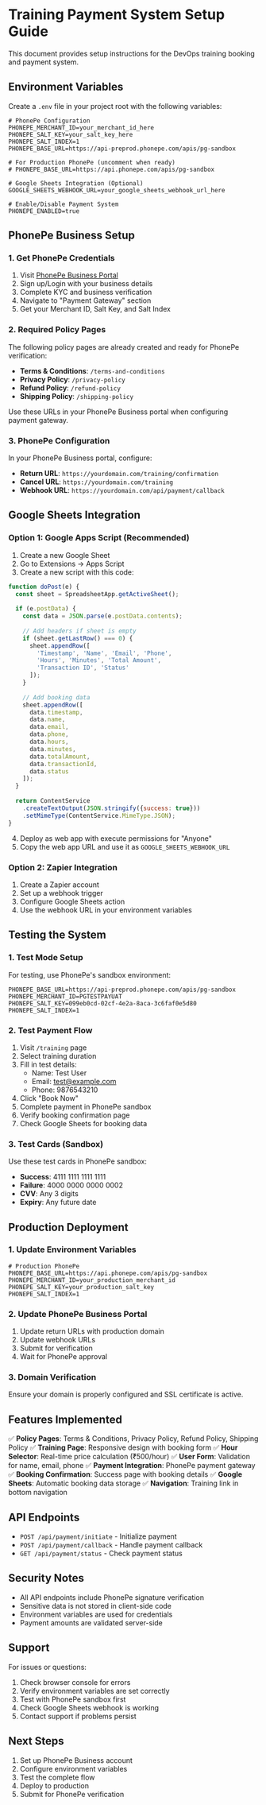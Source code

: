 # Training Payment System Setup Guide

This document provides setup instructions for the DevOps training booking and payment system.

## Environment Variables

Create a `.env` file in your project root with the following variables:

```env
# PhonePe Configuration
PHONEPE_MERCHANT_ID=your_merchant_id_here
PHONEPE_SALT_KEY=your_salt_key_here
PHONEPE_SALT_INDEX=1
PHONEPE_BASE_URL=https://api-preprod.phonepe.com/apis/pg-sandbox

# For Production PhonePe (uncomment when ready)
# PHONEPE_BASE_URL=https://api.phonepe.com/apis/pg-sandbox

# Google Sheets Integration (Optional)
GOOGLE_SHEETS_WEBHOOK_URL=your_google_sheets_webhook_url_here

# Enable/Disable Payment System
PHONEPE_ENABLED=true
```

## PhonePe Business Setup

### 1. Get PhonePe Credentials

1. Visit [PhonePe Business Portal](https://business.phonepe.com/)
2. Sign up/Login with your business details
3. Complete KYC and business verification
4. Navigate to "Payment Gateway" section
5. Get your Merchant ID, Salt Key, and Salt Index

### 2. Required Policy Pages

The following policy pages are already created and ready for PhonePe verification:

- **Terms & Conditions**: `/terms-and-conditions`
- **Privacy Policy**: `/privacy-policy`
- **Refund Policy**: `/refund-policy`
- **Shipping Policy**: `/shipping-policy`

Use these URLs in your PhonePe Business portal when configuring payment gateway.

### 3. PhonePe Configuration

In your PhonePe Business portal, configure:

- **Return URL**: `https://yourdomain.com/training/confirmation`
- **Cancel URL**: `https://yourdomain.com/training`
- **Webhook URL**: `https://yourdomain.com/api/payment/callback`

## Google Sheets Integration

### Option 1: Google Apps Script (Recommended)

1. Create a new Google Sheet
2. Go to Extensions → Apps Script
3. Create a new script with this code:

```javascript
function doPost(e) {
  const sheet = SpreadsheetApp.getActiveSheet();
  
  if (e.postData) {
    const data = JSON.parse(e.postData.contents);
    
    // Add headers if sheet is empty
    if (sheet.getLastRow() === 0) {
      sheet.appendRow([
        'Timestamp', 'Name', 'Email', 'Phone', 
        'Hours', 'Minutes', 'Total Amount', 
        'Transaction ID', 'Status'
      ]);
    }
    
    // Add booking data
    sheet.appendRow([
      data.timestamp,
      data.name,
      data.email,
      data.phone,
      data.hours,
      data.minutes,
      data.totalAmount,
      data.transactionId,
      data.status
    ]);
  }
  
  return ContentService
    .createTextOutput(JSON.stringify({success: true}))
    .setMimeType(ContentService.MimeType.JSON);
}
```

4. Deploy as web app with execute permissions for "Anyone"
5. Copy the web app URL and use it as `GOOGLE_SHEETS_WEBHOOK_URL`

### Option 2: Zapier Integration

1. Create a Zapier account
2. Set up a webhook trigger
3. Configure Google Sheets action
4. Use the webhook URL in your environment variables

## Testing the System

### 1. Test Mode Setup

For testing, use PhonePe's sandbox environment:

```env
PHONEPE_BASE_URL=https://api-preprod.phonepe.com/apis/pg-sandbox
PHONEPE_MERCHANT_ID=PGTESTPAYUAT
PHONEPE_SALT_KEY=099eb0cd-02cf-4e2a-8aca-3c6faf0e5d80
PHONEPE_SALT_INDEX=1
```

### 2. Test Payment Flow

1. Visit `/training` page
2. Select training duration
3. Fill in test details:
   - Name: Test User
   - Email: test@example.com
   - Phone: 9876543210
4. Click "Book Now"
5. Complete payment in PhonePe sandbox
6. Verify booking confirmation page
7. Check Google Sheets for booking data

### 3. Test Cards (Sandbox)

Use these test cards in PhonePe sandbox:

- **Success**: 4111 1111 1111 1111
- **Failure**: 4000 0000 0000 0002
- **CVV**: Any 3 digits
- **Expiry**: Any future date

## Production Deployment

### 1. Update Environment Variables

```env
# Production PhonePe
PHONEPE_BASE_URL=https://api.phonepe.com/apis/pg-sandbox
PHONEPE_MERCHANT_ID=your_production_merchant_id
PHONEPE_SALT_KEY=your_production_salt_key
PHONEPE_SALT_INDEX=1
```

### 2. Update PhonePe Business Portal

1. Update return URLs with production domain
2. Update webhook URLs
3. Submit for verification
4. Wait for PhonePe approval

### 3. Domain Verification

Ensure your domain is properly configured and SSL certificate is active.

## Features Implemented

✅ **Policy Pages**: Terms & Conditions, Privacy Policy, Refund Policy, Shipping Policy
✅ **Training Page**: Responsive design with booking form
✅ **Hour Selector**: Real-time price calculation (₹500/hour)
✅ **User Form**: Validation for name, email, phone
✅ **Payment Integration**: PhonePe payment gateway
✅ **Booking Confirmation**: Success page with booking details
✅ **Google Sheets**: Automatic booking data storage
✅ **Navigation**: Training link in bottom navigation

## API Endpoints

- `POST /api/payment/initiate` - Initialize payment
- `POST /api/payment/callback` - Handle payment callback
- `GET /api/payment/status` - Check payment status

## Security Notes

- All API endpoints include PhonePe signature verification
- Sensitive data is not stored in client-side code
- Environment variables are used for credentials
- Payment amounts are validated server-side

## Support

For issues or questions:

1. Check browser console for errors
2. Verify environment variables are set correctly
3. Test with PhonePe sandbox first
4. Check Google Sheets webhook is working
5. Contact support if problems persist

## Next Steps

1. Set up PhonePe Business account
2. Configure environment variables
3. Test the complete flow
4. Deploy to production
5. Submit for PhonePe verification
